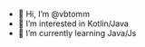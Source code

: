 - 👋 Hi, I’m @vbtomm
- 👀 I’m interested in Kotlin/Java
- 🌱 I’m currently learning Java/Js


<!---
vbtomm/vbtomm is a ✨ special ✨ repository because its `README.md` (this file) appears on your GitHub profile.
You can click the Preview link to take a look at your changes.
--->
